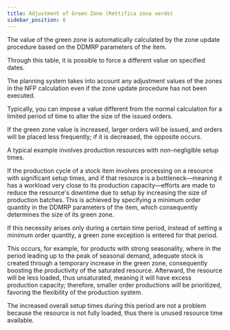 ```yaml
---
title: Adjustment of Green Zone (Rettifica zona verde)
sidebar_position: 8
---
```


The value of the green zone is automatically calculated by the zone update procedure based on the DDMRP parameters of the item.

Through this table, it is possible to force a different value on specified dates.

The planning system takes into account any adjustment values of the zones in the NFP calculation even if the zone update procedure has not been executed.

Typically, you can impose a value different from the normal calculation for a limited period of time to alter the size of the issued orders.

If the green zone value is increased, larger orders will be issued, and orders will be placed less frequently; if it is decreased, the opposite occurs.

A typical example involves production resources with non-negligible setup times.

If the production cycle of a stock item involves processing on a resource with significant setup times, and if that resource is a bottleneck—meaning it has a workload very close to its production capacity—efforts are made to reduce the resource's downtime due to setup by increasing the size of production batches. This is achieved by specifying a minimum order quantity in the DDMRP parameters of the item, which consequently determines the size of its green zone.

If this necessity arises only during a certain time period, instead of setting a minimum order quantity, a green zone exception is entered for that period.

This occurs, for example, for products with strong seasonality, where in the period leading up to the peak of seasonal demand, adequate stock is created through a temporary increase in the green zone, consequently boosting the productivity of the saturated resource. Afterward, the resource will be less loaded, thus unsaturated, meaning it will have excess production capacity; therefore, smaller order productions will be prioritized, favoring the flexibility of the production system.

The increased overall setup times during this period are not a problem because the resource is not fully loaded, thus there is unused resource time available.